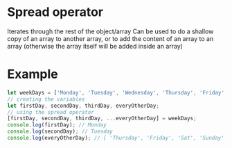 # Spread operator

Iterates through the rest of the object/array
Can be used to do a shallow copy of an array to another array, or to add the content of an array to an array (otherwise the array itself will be added inside an array)

# Example
``` javascript
let weekDays = ['Monday', 'Tuesday', 'Wednesday', 'Thursday', 'Friday', 'Sat', 'Sunday'];
// creating the variables
let firstDay, secondDay, thirdDay, everyOtherDay;
// using the spread operator
[firstDay, secondDay, thirdDay, ...everyOtherDay] = weekDays;
console.log(firstDay); // Monday
console.log(secondDay); // Tuesday
console.log(everyOtherDay); // [ 'Thursday', 'Friday', 'Sat', 'Sunday' ]
```






